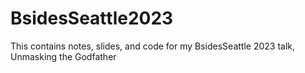 # BsidesSeattle2023
This contains notes, slides, and code for my BsidesSeattle 2023 talk, Unmasking the Godfather 
